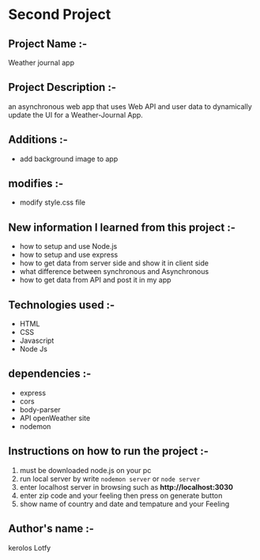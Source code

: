 # Second Project

## Project Name :-

Weather journal app
## Project Description :-
an asynchronous web app that uses Web API and user data to dynamically update the UI for a Weather-Journal App.


## Additions :-

- add background image to app

## modifies :-

- modify style.css file

## New information I learned from this project :-

- how to setup and use Node.js 
- how to setup and use express
- how to get data from server side and show it in client side
- what difference between synchronous and Asynchronous
- how to get data from API and post it in my app



## Technologies used :-

- HTML
- CSS
- Javascript
- Node Js

## dependencies :-
- express
- cors
- body-parser
- API openWeather site
- nodemon



## Instructions on how to run the project :-
 1. must be downloaded node.js on your pc
 2. run local server by write `nodemon server` or `node server`
 3. enter localhost server in browsing such as **http://localhost:3030**
 4. enter zip code and your feeling then press on generate button
 5. show name of country and date and tempature and  your Feeling


## Author's name :-
kerolos Lotfy
